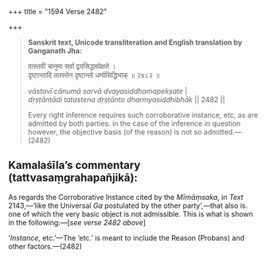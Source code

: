 +++
title = "1594 Verse 2482"

+++
> **Sanskrit text, Unicode transliteration and English translation by Ganganath Jha:** 
>
> वास्तवी चानुमा सर्वा द्वयसिद्धमपेक्षते ।  
> दृष्टान्तादि ततस्तेन दृष्टान्तो धर्म्यसिद्धिभाक् ॥ २४८२ ॥ 
>
> *vāstavī cānumā sarvā dvayasiddhamapekṣate* \|  
> *dṛṣṭāntādi tatastena dṛṣṭānto dharmyasiddhibhāk* \|\| 2482 \|\| 
>
> Every right inference requires such corroborative instance, etc, as are admitted by both parties. in the case of the inference in question however, the objective basis (of the reason) is not so admitted.—(2482)



## Kamalaśīla’s commentary (tattvasaṃgrahapañjikā):

As regards the Corroborative Instance cited by the *Mīmāṃsaka*, in *Text* 2143,—‘like the Universal *Ga* postulated by the other party’,—that also is. one of which the very basic object is not admissible. This is what is shown in the following:—[*see verse 2482 above*]

‘*Instance*, etc.’—The ‘etc.’ is meant to include the Reason (Probans) and other factors.—(2482)


